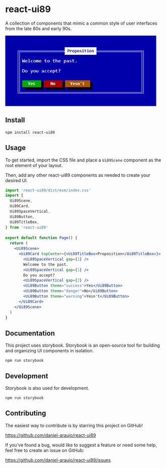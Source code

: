 # react-ui89

A collection of components that mimic a common style of user interfaces from the late 80s and early 90s.

![Screenshot](preview.png)


## Install

```
npm install react-ui89
```


## Usage

To get started, import the CSS file and place a `Ui89Scene` component as the
root element of your layout.

Then, add any other react-ui89 components as needed to create your desired UI.

```jsx
import 'react-ui89/dist/esm/index.css'
import {
  Ui89Scene,
  Ui89Card,
  Ui89SpaceVertical,
  Ui89Button,
  Ui89TitleBox,
} from 'react-ui89'

export default function Page() {
  return (
    <Ui89Scene>
      <Ui89Card topCenter={<Ui89TitleBox>Proposition</Ui89TitleBox>}>
        <Ui89SpaceVertical gap={1} />
        Welcome to the past.
        <Ui89SpaceVertical gap={1} />
        Do you accept?
        <Ui89SpaceVertical gap={2} />
        <Ui89Button theme="success">Yes</Ui89Button>
        <Ui89Button theme="danger">No</Ui89Button>
        <Ui89Button theme="warning">Yesn't</Ui89Button>
      </Ui89Card>
    </Ui89Scene>
  )
}
```

## Documentation

This project uses storybook. Storybook is an open-source tool for building
and organizing UI components in isolation.

```
npm run storybook
```


## Development

Storybook is also used for development.

```
npm run storybook
```


## Contributing

The easiest way to contribute is by starring this project on GitHub!

https://github.com/daniel-araujo/react-ui89

If you've found a bug, would like to suggest a feature or need some help, feel
free to create an issue on GitHub:

https://github.com/daniel-araujo/react-ui89/issues
